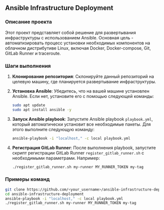 ## Ansible Infrastructure Deployment

### Описание проекта

Этот проект представляет собой решение для развертывания инфраструктуры с использованием Ansible. Основная цель - автоматизировать процесс установки необходимых компонентов на облачном дистрибутиве Linux, включая Docker, Docker-compose, Git, GitLab Runner и traceroute.

### Шаги выполнения

1. **Клонирование репозитория**: Склонируйте данный репозиторий на целевую машину, где планируется развертывание инфраструктуры.

2. **Установка Ansible**: Убедитесь, что на вашей машине установлен Ansible. Если нет, установите его с помощью следующей команды:
    ```bash
    sudo apt update
    sudo apt install ansible -y
    ```

3. **Запуск Ansible playbook**: Запустите Ansible playbook `playbook.yml`, который автоматически установит все необходимые пакеты. Для этого выполните следующую команду:
    ```bash
    ansible-playbook -i "localhost," -c local playbook.yml
    ```

4. **Регистрация GitLab Runner**: После выполнения playbook, запустите скрипт регистрации GitLab Runner `register_gitlab_runner.sh` с необходимыми параметрами. Например:
    ```bash
    ./register_gitlab_runner.sh my-runner MY_RUNNER_TOKEN my-tag
    ```

### Примеры команд

```bash
git clone https://github.com/<your_username>/ansible-infrastructure-deployment.git
cd ansible-infrastructure-deployment
ansible-playbook -i "localhost," -c local playbook.yml
./register_gitlab_runner.sh my-runner MY_RUNNER_TOKEN my-tag
```
